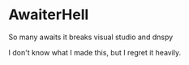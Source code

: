 # AwaiterHell
So many awaits it breaks visual studio and dnspy

I don't know what I made this, but I regret it heavily.




